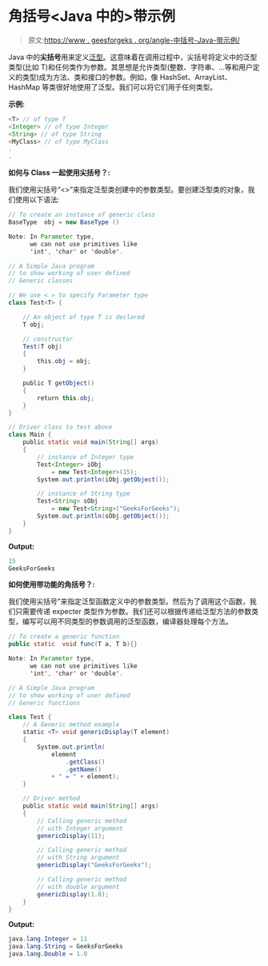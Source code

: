 # 角括号<Java 中的>带示例

> 原文:[https://www . geesforgeks . org/angle-中括号-Java-带示例/](https://www.geeksforgeeks.org/angle-bracket-in-java-with-examples/)

Java 中的**尖括号**用来定义[泛型](https://www.geeksforgeeks.org/generics-in-java/)。这意味着在调用过程中，尖括号将定义中的泛型类型(比如 T)和任何类作为参数。其思想是允许类型(整数、字符串、…等和用户定义的类型)成为方法、类和接口的参数。例如，像 HashSet、ArrayList、HashMap 等类很好地使用了泛型。我们可以将它们用于任何类型。

**示例:**

```java
<T> // of type T
<Integer> // of type Integer
<String> // of type String
<MyClass> // of type MyClass
.
.

```

**如何与 Class 一起使用尖括号？:**

我们使用尖括号“<>”来指定泛型类创建中的参数类型。要创建泛型类的对象，我们使用以下语法:

```java
// To create an instance of generic class 
BaseType  obj = new BaseType ()

Note: In Parameter type,
      we can not use primitives like 
      'int', 'char' or 'double'.

```

```java
// A Simple Java program
// to show working of user defined
// Generic classes

// We use < > to specify Parameter type
class Test<T> {

    // An object of type T is declared
    T obj;

    // constructor
    Test(T obj)
    {
        this.obj = obj;
    }

    public T getObject()
    {
        return this.obj;
    }
}

// Driver class to test above
class Main {
    public static void main(String[] args)
    {
        // instance of Integer type
        Test<Integer> iObj
            = new Test<Integer>(15);
        System.out.println(iObj.getObject());

        // instance of String type
        Test<String> sObj
            = new Test<String>("GeeksForGeeks");
        System.out.println(sObj.getObject());
    }
}
```

**Output:**

```java
15
GeeksForGeeks

```

**如何使用带功能的角括号？:**

我们使用尖括号”来指定泛型函数定义中的参数类型。然后为了调用这个函数，我们只需要传递 expecter 类型作为参数。我们还可以根据传递给泛型方法的参数类型，编写可以用不同类型的参数调用的泛型函数，编译器处理每个方法。

```java
// To create a generic function
public static  void func(T a, T b){}

Note: In Parameter type,
      we can not use primitives like 
      'int', 'char' or 'double'.

```

```java
// A Simple Java program
// to show working of user defined
// Generic functions

class Test {
    // A Generic method example
    static <T> void genericDisplay(T element)
    {
        System.out.println(
            element
                .getClass()
                .getName()
            + " = " + element);
    }

    // Driver method
    public static void main(String[] args)
    {
        // Calling generic method
        // with Integer argument
        genericDisplay(11);

        // Calling generic method
        // with String argument
        genericDisplay("GeeksForGeeks");

        // Calling generic method
        // with double argument
        genericDisplay(1.0);
    }
}
```

**Output:**

```java
java.lang.Integer = 11
java.lang.String = GeeksForGeeks
java.lang.Double = 1.0

```